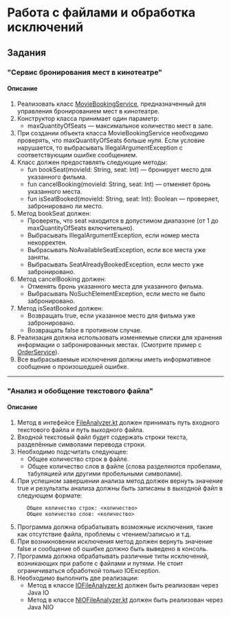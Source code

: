 # Работа с файлами и обработка исключений

## Задания

### "Сервис бронирования мест в кинотеатре"

#### Описание

1. Реализовать
   класс [MovieBookingService](src%2Fmain%2Fkotlin%2Fru%2Ftbank%2Feducation%2Fschool%2Fhomework%2FMovieBookingService.kt),
   предназначенный для управления бронированием мест в кинотеатре.
2. Конструктор класса принимает один параметр:
    - maxQuantityOfSeats — максимальное количество мест в зале.
3. При создании объекта класса MovieBookingService необходимо проверять, что maxQuantityOfSeats больше нуля. Если
   условие нарушается, то выбрасывать IllegalArgumentException с соответствующим ошибке сообщением.
4. Класс должен предоставлять следующие методы:
    - fun bookSeat(movieId: String, seat: Int) — бронирует место для указанного фильма.
    - fun cancelBooking(movieId: String, seat: Int) — отменяет бронь указанного места.
    - fun isSeatBooked(movieId: String, seat: Int): Boolean — проверяет, забронировано ли место.
5. Метод bookSeat должен:
    - Проверять, что seat находится в допустимом диапазоне (от 1 до maxQuantityOfSeats включительно).
    - Выбрасывать IllegalArgumentException, если номер места некорректен.
    - Выбрасывать NoAvailableSeatException, если все места уже заняты.
    - Выбрасывать SeatAlreadyBookedException, если место уже забронировано.
6. Метод cancelBooking должен:
    - Отменять бронь указанного места для указанного фильма.
    - Выбрасывать NoSuchElementException, если место не было забронировано.
7. Метод isSeatBooked должен:
    - Возвращать true, если указанное место для фильма уже забронировано.
    - Возвращать false в противном случае.
8. Реализация должна использовать изменяемые списки для хранения информации о забронированных местах. (Смотрите пример
   с [OrderService](src%2Fmain%2Fkotlin%2Fru%2Ftbank%2Feducation%2Fschool%2Fpractice%2Fexceptions%2FOrderService.kt)).
9. Все выбрасываемые исключения должны иметь информативное сообщение о произошедшей ошибке.

------------------------------------

### "Анализ и обобщение текстового файла"

#### Описание

1. Метод в
   интефейсе [FileAnalyzer.kt](src%2Fmain%2Fkotlin%2Fru%2Ftbank%2Feducation%2Fschool%2Fhomework%2FFileAnalyzer.kt)
   должен принимать путь входного текстового файла и путь выходного файла.
2. Входной текстовый файл будет содержать строки текста, разделённые символами перевода строки.
3. Необходимо подсчитать следующее:
    * Общее количество строк в файле.
    * Общее количество слов в файле (слова разделяются пробелами, табуляцией или другими пробельными символами).
4. При успешном завершении анализа метод должен вернуть значение true и результаты анализа должны быть записаны в
   выходной файл в следующем формате:
    ```
       Общее количество строк: <количество>
       Общее количество слов: <количество>
    ```
5. Программа должна обрабатывать возможные исключения, такие как отсутствие файла, проблемы с чтением/записью и т.д.
6. При возникновении исключения метод должен вернуть значение false и сообщение об ошибке должно быть выведено в
   консоль.
7. Программа должна обрабатывать различные типы исключений, возникающих при работе с файлами и путями. Не стоит
   ограничиваться обработкой только IOException.
8. Необходимо выполнить две реализации:
    - Метод в
      классе [IOFileAnalyzer.kt](src%2Fmain%2Fkotlin%2Fru%2Ftbank%2Feducation%2Fschool%2Fhomework%2FFileAnalyzer.kt)
      должен быть реализован через Java IO
    - Метод в
      классе [NIOFileAnalyzer.kt](src%2Fmain%2Fkotlin%2Fru%2Ftbank%2Feducation%2Fschool%2Fhomework%2FFileAnalyzer.kt)
      должен быть реализован через Java NIO